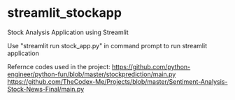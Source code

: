 # streamlit_stockapp
Stock Analysis Application using Streamlit

Use "streamlit run stock_app.py" in command prompt to run streamlit application

Refernce codes used in the project:
https://github.com/python-engineer/python-fun/blob/master/stockprediction/main.py
https://github.com/TheCodex-Me/Projects/blob/master/Sentiment-Analysis-Stock-News-Final/main.py
